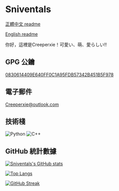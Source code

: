 # Sniventals

[正體中文 readme](https://github.com/creeper-xie/creeper-xie/blob/main/README.md)

[English readme](https://github.com/creeper-xie/creeper-xie/blob/main/README.en.md)

你好，這裡是Creeperxie！可愛い、萌、愛らしい!!

## GPG 公鑰

[0830614409E640FF0C1A95FDB57342B451B5F978](https://keys.openpgp.org/vks/v1/by-fingerprint/0830614409E640FF0C1A95FDB57342B451B5F978)

## 電子郵件

<Creeperxie@outlook.com>

## 技術棧

![Python](https://img.shields.io/badge/python-3670A0?style=for-the-badge&logo=python&logoColor=ffdd54)
![C++](https://img.shields.io/badge/c++-%2300599C.svg?style=for-the-badge&logo=c%2B%2B&logoColor=white)

## GitHub 統計數據 

[![Sniventals's GitHub stats](https://github-readme-stats-seven-indol-44.vercel.app/api?username=creeper-xie&count_private=true&show_icons=true&theme=catppuccin_mocha&locale=zh-tw&layout=compact)](https://github.com/anuraghazra/github-readme-stats)

[![Top Langs](https://github-readme-stats-seven-indol-44.vercel.app/api/top-langs/?username=creeper-xie&theme=catppuccin_mocha&locale=zh-tw&layout=compact)](https://github.com/anuraghazra/github-readme-stats)

[![GitHub Streak](https://streak-stats.demolab.com?user=creeperxie&theme=catppuccin-mocha&locale=zh_Hant)](https://git.io/streak-stats)
